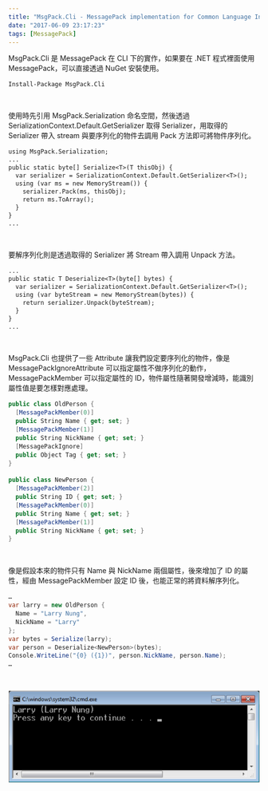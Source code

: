 ```yaml
---
title: "MsgPack.Cli - MessagePack implementation for Common Language Infrastructure"
date: "2017-06-09 23:17:23"
tags: [MessagePack]
---
```



MsgPack.Cli 是 MessagePack 在 CLI 下的實作，如果要在 .NET 程式裡面使用 MessagePack，可以直接透過 NuGet 安裝使用。  

<!-- More -->

    Install-Package MsgPack.Cli

<br/>


使用時先引用 MsgPack.Serialization 命名空間，然後透過 SerializationContext.Default.GetSerializer 取得 Serializer，用取得的 Serializer 帶入 stream 與要序列化的物件去調用 Pack 方法即可將物件序列化。  

```
using MsgPack.Serialization;
... 
public static byte[] Serialize<T>(T thisObj) {
  var serializer = SerializationContext.Default.GetSerializer<T>();
  using (var ms = new MemoryStream()) {
    serializer.Pack(ms, thisObj); 
    return ms.ToArray(); 
  } 
} 
...
```

<br/>


要解序列化則是透過取得的 Serializer 將 Stream 帶入調用 Unpack 方法。  

```
... 
public static T Deserialize<T>(byte[] bytes) { 
  var serializer = SerializationContext.Default.GetSerializer<T>(); 
  using (var byteStream = new MemoryStream(bytes)) { 
    return serializer.Unpack(byteStream); 
  } 
}
...
```

<br/>


MsgPack.Cli 也提供了一些 Attribute 讓我們設定要序列化的物件，像是 MessagePackIgnoreAttribute 可以指定屬性不做序列化的動作，MessagePackMember 可以指定屬性的 ID，物件屬性隨著開發增減時，能識別屬性值是要怎樣對應處理。  

```c#
public class OldPerson { 
  [MessagePackMember(0)] 
  public String Name { get; set; } 
  [MessagePackMember(1)] 
  public String NickName { get; set; } 
  [MessagePackIgnore] 
  public Object Tag { get; set; } 
} 

public class NewPerson { 
  [MessagePackMember(2)] 
  public String ID { get; set; } 
  [MessagePackMember(0)] 
  public String Name { get; set; } 
  [MessagePackMember(1)] 
  public String NickName { get; set; } 
}
```

<br/>


像是假設本來的物件只有 Name 與 NickName 兩個屬性，後來增加了 ID 的屬性，經由 MessagePackMember 設定 ID 後，也能正常的將資料解序列化。  

```c#
…
var larry = new OldPerson { 
  Name = "Larry Nung", 
  NickName = "Larry" 
}; 
var bytes = Serialize(larry); 
var person = Deserialize<NewPerson>(bytes); 
Console.WriteLine("{0} ({1})", person.NickName, person.Name);
…
```

<br/>


![1.png](1.png)

<br/>
